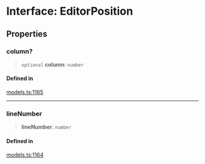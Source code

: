 # Interface: EditorPosition

## Properties

### column?

> `optional` **column**: `number`

#### Defined in

[models.ts:1165](https://github.com/live-codes/livecodes/blob/ca3a38602cd90e12413c6333c1e0e06995427bd0/src/sdk/models.ts#L1165)

***

### lineNumber

> **lineNumber**: `number`

#### Defined in

[models.ts:1164](https://github.com/live-codes/livecodes/blob/ca3a38602cd90e12413c6333c1e0e06995427bd0/src/sdk/models.ts#L1164)